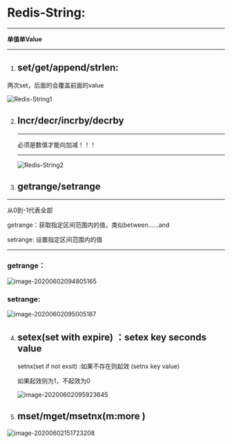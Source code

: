 # Redis-String:

******

**单值单Value**

******

1. ## set/get/append/strlen:

两次set，后面的会覆盖前面的value

![Redis-String1](D:\Boke\Databases\Nosql\Redis\Basic\Redis-String1.png)

2. ## Incr/decr/incrby/decrby

   *****

   必须是数值才能向加减！！！

   ******

   ![Redis-String2](D:\Boke\Databases\Nosql\Redis\Basic\Redis-String2.png)

3. ## getrange/setrange

******

从0到-1代表全部

getrange：获取指定区间范围内的值，类似between……and

setrange: 设置指定区间范围内的值

******

### getrange：

![image-20200602094805165](D:\Boke\Databases\Nosql\Redis\Basic\Redis-String3.png)

### setrange:

![image-20200602095005187](C:\Users\W\AppData\Roaming\Typora\typora-user-images\image-20200602095005187.png)

4. ## setex(set with expire) ：setex key seconds value

   setnx(set if  not exsit) :如果不存在则起效 (setnx key value)

   如果起效则为1，不起效为0

   

   ![image-20200602095923645](D:\Boke\Databases\Nosql\Redis\Basic\Redis-String4.png)

5. ## mset/mget/msetnx(m:more )

![image-20200602151723208](D:\Boke\Databases\Nosql\Redis\Basic\Redis-String6.png)